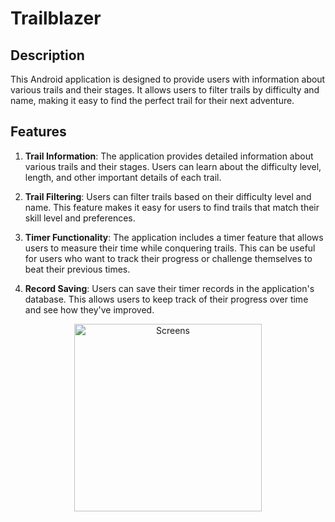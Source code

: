 # Trailblazer

## Description

This Android application is designed to provide users with information about various trails and their stages. It allows users to filter trails by difficulty and name, making it easy to find the perfect trail for their next adventure.

## Features

1. **Trail Information**: The application provides detailed information about various trails and their stages. Users can learn about the difficulty level, length, and other important details of each trail.

2. **Trail Filtering**: Users can filter trails based on their difficulty level and name. This feature makes it easy for users to find trails that match their skill level and preferences.

3. **Timer Functionality**: The application includes a timer feature that allows users to measure their time while conquering trails. This can be useful for users who want to track their progress or challenge themselves to beat their previous times.

4. **Record Saving**: Users can save their timer records in the application's database. This allows users to keep track of their progress over time and see how they've improved.

<p align="center">
  <img width="300" alt="Screens" src="https://github.com/WuzI38/AndroidLab/assets/102658588/cfb7612d-d72a-447f-bf57-1f219ff94a19">
</p>
